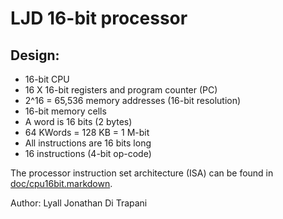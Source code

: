 LJD 16-bit processor
====================

Design:
-------

- 16-bit CPU
- 16 X 16-bit registers and program counter (PC)
- 2^16 = 65,536 memory addresses (16-bit resolution)
- 16-bit memory cells
- A word is 16 bits (2 bytes)
- 64 KWords = 128 KB = 1 M-bit
- All instructions are 16 bits long
- 16 instructions (4-bit op-code)

The processor instruction set architecture (ISA) can be found in
[doc/cpu16bit.markdown](doc/cpu16bit.markdown).

Author:  Lyall Jonathan Di Trapani
